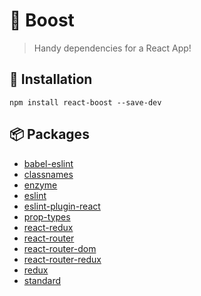 # 🚀 Boost

> Handy dependencies for a React App!

## 🔧 Installation

```
npm install react-boost --save-dev
```

## 📦 Packages

* [babel-eslint](https://github.com/babel/babel-eslint)
* [classnames](https://github.com/JedWatson/classnames)
* [enzyme](https://github.com/airbnb/enzyme)
* [eslint](https://github.com/eslint/eslint)
* [eslint-plugin-react](https://github.com/yannickcr/eslint-plugin-react)
* [prop-types](https://www.npmjs.com/package/prop-types)
* [react-redux](https://github.com/reactjs/react-redux)
* [react-router](https://github.com/ReactTraining/react-router)
* [react-router-dom](https://github.com/ReactTraining/react-router)
* [react-router-redux](https://github.com/reactjs/react-router-redux)
* [redux](https://redux.js.org)
* [standard](https://github.com/standard/standard)
